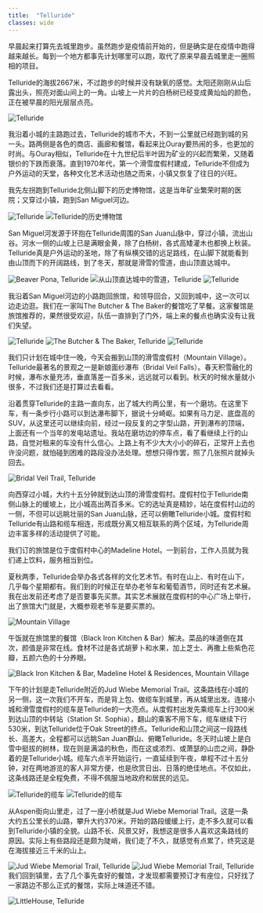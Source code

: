 ```yaml
---
title:  "Telluride"
classes: wide
---
```


早晨起来打算先去城里跑步。虽然跑步是疫情前开始的，但是确实是在疫情中跑得越来越长。每到一个地方都事先计划哪里可以跑，取代了原来早晨去城里走一圈照相的项目。

Telluride的海拔2667米，不过跑步的时候并没有缺氧的感觉。太阳还刚刚从山后露出头，照亮对面山间上的一角。山坡上一片片的白杨树已经变成黄灿灿的颜色，正在被早晨的阳光层层点亮。

![Telluride](https://ik.imagekit.io/wavelet/2021-Colorado/tr:n-blogs/PXL_20210926_135022786_EFSg--Z9e17.jpg)

我沿着小城的主路跑过去，Telluride的城市不大，不到一公里就已经跑到城的另一头。路两侧是各色的商店、画廊和餐馆，看起来比Ouray要热闹的多，也更加的时尚。与Ouray相似，Telluride在十九世纪后半叶因为矿业的兴起而繁荣，又随着银价的下跌而衰落。直到1970年代，第一个滑雪度假村建成，Telluride不但成为户外运动的天堂，各种文化艺术活动也随之而来，小镇又恢复了往日的兴旺。

我先左拐跑到Telluride北侧山脚下的历史博物馆，这是当年矿业繁荣时期的医院；又穿过小镇，跑到San Miguel河边。

![Telluride](https://ik.imagekit.io/wavelet/2021-Colorado/tr:n-blogs/PXL_20210926_141744117-Edit_wzQ4ljAYt.jpg)
![Telluride的历史博物馆](https://ik.imagekit.io/wavelet/2021-Colorado/tr:n-blogs/PXL_20210926_140945190_gwW_XKTcwH.jpg)

San Miguel河发源于环抱在Telluride周围的San Juan山脉中，穿过小镇，流出山谷。河水一侧的山坡上已是满眼金黄，除了白杨树，各式高矮灌木也都换上秋装。Telluride真是户外运动的圣地，除了有纵横交错的远足路线，在山脚下就能看到由山顶而下的开阔路线，到了冬天，那就是滑雪的雪道，由山顶直达城中。

![Beaver Pona, Telluride](https://ik.imagekit.io/wavelet/2021-Colorado/tr:n-blogs/PXL_20210926_142859269.PANO_Bwca5QFn6.jpg)
![从山顶直达城中的雪道，Telluride](https://ik.imagekit.io/wavelet/2021-Colorado/tr:n-blogs/PXL_20210926_152313554_H1Fa0oJlJPCt.jpg)
![Telluride](https://ik.imagekit.io/wavelet/2021-Colorado/tr:n-blogs/PXL_20210926_144739849_MHdCe2JjH.jpg)

我沿着San Miguel河边的小路跑回旅馆，和领导回合，又回到城中，这一次可以边走边逛。我们在一家叫The Butcher & The Baker的餐馆吃了早餐。这家餐馆是旅馆推荐的，果然很受欢迎，队伍一直排到了门外，端上来的餐点也确实没有让我们失望。

![Telluride](https://ik.imagekit.io/wavelet/2021-Colorado/tr:n-blogs/PXL_20210926_153106635_HUYcdwCZecJA.jpg)
![The Butcher & The Baker, Telluride](https://ik.imagekit.io/wavelet/2021-Colorado/tr:n-blogs/PXL_20210926_161041886_ow1UaSSC97D.jpg)
![Telluride](https://ik.imagekit.io/wavelet/2021-Colorado/tr:n-blogs/PXL_20210926_163447283_ortnqZkY7.jpg)

我们只计划在城中住一晚，今天会搬到山顶的滑雪度假村（Mountain Village）。Telluride最著名的景观之一是新娘面纱瀑布（Bridal Veil Falls）。春天积雪融化的时候，瀑布水量充沛，垂直落差一百多米，远远就可以看到。秋天的时候水量就小很多，不过我们还是打算过去看看。

沿着贯穿Telluride的主路一直向东，出了城大约两公里，有一个磨坊。在这里下车，有一条步行小路可以到达瀑布脚下，据说十分崎岖。如果有马力足、底盘高的SUV，从这里还可以继续向前，经过一段反复的之字型山路，开到瀑布的顶端，上面还有一个当年的发电站遗址。我站在磨坊边的停车点，看了看继续上行的山路，自觉对租来的车没有什么信心。上路上有不少大大小小的碎石，正常开上去也许没问题，就怕碰到困难的路段没办法处理。想想只得作罢，照了几张照片就掉头回去。

![Bridal Veil Trail, Telluride](https://ik.imagekit.io/wavelet/2021-Colorado/tr:n-blogs/PXL_20210926_183519285_JCKIY0V1UOvO.jpg)

向西穿过小城，大约十五分钟就到达山顶的滑雪度假村。度假村位于Telluride南侧山脉上的缓坡上，比小城高出两百多米。它的选址真是精妙，站在度假村山边的一侧，不但可以远眺壮丽的San Juan山脉，还可以俯瞰Telluride小城。度假村和Telluride有山路和缆车相连，形成既分离又相互联系的两个区域，为Telluride周边丰富多样的活动提供了可能。

我们订的旅馆是位于度假村中心的Madeline Hotel。一到前台，工作人员就为我们递上饮料，服务相当到位。

夏秋两季，Telluride会举办各式各样的文化艺术节。有时在山上、有时在山下，几乎每个星期都有。我们到的时候正在举办老爷车和葡萄酒节，同时还有艺术展。我在出发前还考虑了是否要事先买票。其实艺术展就在度假村的中心广场上举行，出了旅馆大门就是，大概参观老爷车是要买票的。

![Mountain Village](https://ik.imagekit.io/wavelet/2021-Colorado/tr:n-blogs/PXL_20210926_203924956_-Yeeo732d.jpg)

午饭就在旅馆里的餐馆（Black Iron Kitchen & Bar）解决。菜品的味道倒在其次，颜值是非常在线。食材不过是各式胡萝卜和水果，加上芝士、再撒上些紫色花瓣，五颜六色的十分养眼。

![Black Iron Kitchen & Bar, Madeline Hotel & Residences, Mountain Village](https://ik.imagekit.io/wavelet/2021-Colorado/tr:n-blogs/IMG_3617_W2nngxHMHg7.jpg)

下午的计划是走Telluride附近的Jud Wiebe Memorial Trail。这条路线在小城的另一侧，这一次我们不开车，而是背上包、做缆车到城里，再从城里出发。连接小城和滑雪度假村的缆车是Telluride的一大亮点。从度假村出发先乘缆车上行300米到达山顶的中转站（Station St. Sophia），翻山的乘客不用下车，缆车继续下行530米，到达Telluride位于Oak Street的终点。Telluride和山顶之间这一段路线长、高差大，全程都可以远眺San Juan群山、俯瞰Telluride。冬天时山坡上是白雪中挺拔的树林，现在则是满溢的秋色，而在这或浓烈、或萧瑟的山峦之间，静卧着的是Telluride小城。缆车六点半开始运行，一直延续到午夜，单程不过十五分钟，对在两地游览的客人非常方便，也是欣赏日出、日落的绝佳地点。不仅如此，这条线路还是全程免费，不得不佩服当地政府和居民的远见。

![Telluride的缆车](https://ik.imagekit.io/wavelet/2021-Colorado/tr:n-blogs/_90A4226_n7AfhjDu2.jpg)
![Telluride的缆车](https://ik.imagekit.io/wavelet/2021-Colorado/tr:n-blogs/IMG_3578_slTXaM37W.jpg)

从Aspen街向山里走，过了一座小桥就是Jud Wiebe Memorial Trail。这是一条大约五公里长的山路，攀升大约370米。开始的路段缓缓上行，走不多久就可以看到Telluride小镇的全貌。山路不长、风景又好，我想这是很多人喜欢这条路线的原因。实际上有些路段还是颇为陡峭，我们走了不久，就感觉有点累了，终究这是在海拔接近三千米的山上。

![Jud Wiebe Memorial Trail, Telluride](https://ik.imagekit.io/wavelet/2021-Colorado/tr:n-blogs/_90A4244_nIttPp6uj.jpg)
![Jud Wiebe Memorial Trail, Telluride](https://ik.imagekit.io/wavelet/2021-Colorado/tr:n-blogs/_90A4241_TeCsHDeM-u5.jpg)
我们回到镇里，去了几个事先查好的餐馆，才发现都需要预订才有座位，只好找了一家路边不那么正式的餐馆，实际上味道还不错。

![LittleHouse, Telluride](https://ik.imagekit.io/wavelet/2021-Colorado/tr:n-blogs/littlehouse_phKYyk865.jpg)
